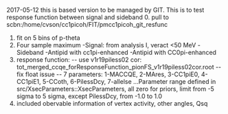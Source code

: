 2017-05-12
this is based version to be managed by GIT. 
This is to test response function between signal and sideband
0. pull to scbn:/home/cvson/cc1picoh/FIT/pmcc1picoh_git_resfunc
1. fit on 5 bins of p-theta
2. Four sample maximum -Signal: from analysis I, veract <50 MeV -Sideband -Antipid with cc1pi-enhanced -Antipid with CC0pi-enhanced
3. response function: -- use v1r19piless02 cor: tot_merged_ccqe_forResponseFunction_pionFS_v1r19piless02cor.root -- fix float issue -- 7 parameters: 1-MACCQE, 2-MAres, 3-CC1piE0, 4-CC1piE1, 5-CCoth, 6-PilessDcy, 7-allelse
...Parameter range defined in src/XsecParameters::XsecParameters, all zero for priors, limit from -5 sigma to 5 sigma, except PilessDcy, from -1.0 to 1.0
4. included obervable information of vertex activity, other angles, Qsq
